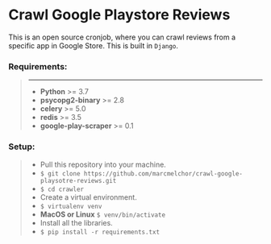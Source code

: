 # Crawl Google Playstore Reviews
This is an open source cronjob, where you can crawl reviews from a specific app in Google Store. This is built in ``Django``.

### Requirements:
> ***
> - **Python** >= 3.7
> - **psycopg2-binary** >= 2.8
> - **celery** >= 5.0
> - **redis** >= 3.5
> - **google-play-scraper** >= 0.1

### Setup:
> - Pull this repository into your machine.
> - ``$ git clone https://github.com/marcmelchor/crawl-google-playsotre-reviews.git``
> - ``$ cd crawler``
> - Create a virtual environment.
> - ``$ virtualenv venv``
> - **MacOS or Linux** ``$ venv/bin/activate``
> - Install all the libraries.
> - ``$ pip install -r requirements.txt``
